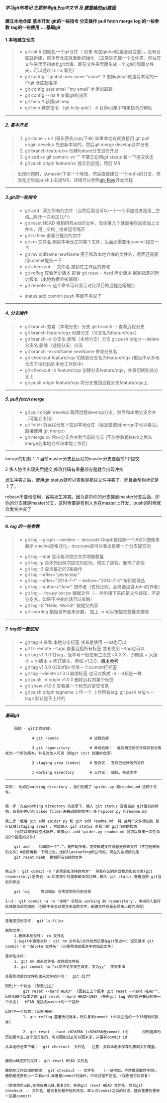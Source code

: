 	
##### 学习git的笔记 主要参考[git Pro](https://progit.bootcss.com/)中文书 及 [廖雪峰的git教程](https://www.liaoxuefeng.com/wiki/0013739516305929606dd18361248578c67b8067c8c017b000)

 __建立本地仓库__  __基本开发__  __git的一些指令__  __分支操作__  __pull fetch merge__  __log 的一些参数__  __tag的一些使用__  __...__  __基础git__  

#### 1.本地建立仓库	
>+ git init      # 初始化一个git仓库（ 如果 有加global就是全局变量），没有仓库就新建，原本有仓库就重新初始化 （正常是先建一个文件夹，然后在文件夹里面初始化git仓库，即在文件夹里面生成一个.git的隐藏文件夹，可以通过 ls -			a 看到）
>+ git config --global user.name "name"	# 去掉global就是给本地的一个git 仓库起名字
>+	git config user.email "my email"	# 添加邮箱
>+	git config --list			# 查看git的设置
>+	git help 				# 获得git help 
>+	git help 特定指令 （git help add ）	# 获得git某个特定指令的帮助
-------------------

##### 2. 基本开发
 >1. git clone + url         (将东西先copy下来) 如果本地有就直接用 git pull origin develop 先更新本地的，然后git merge develop合并分支
 >2. git branch feature/xx   创建feature分支进行开发
 >3. git add xx  git commit -m "" 不要忘记用git status  看一下提交状态
 >4. git push origin feature/xx   提交到远程，然后 MR
 
 >出现问题时，从master下来一个峰值，然后直接建立一个hotfix的分支，修改完之后就push上去提MR，详情可以参照[git-flow](http://danielkummer.github.io/git-flow-cheatsheet/)开发流程
---------------------------------
    
##### 3.git的一些指令
>+ git add . 添加所有的文件（当然后面也可以一个一个添加或者是用__空格__隔开一次添加几个）
>+ git reset HEAD 撤销所有add的文件，具体某几个就直接在后面加上文件名，用__空格__或者逗号隔开
>+ git ls-files 查看已提交的文件
>+ git rm 文件名  删除本地仓库的某个文件，后面还需要用commit提交一下
>+ git mv oldName newName    用于修改本地仓库的文件名，后面还需要用commit提交一下
>+ git checkout -- 文件名 撤销在工作区的修改
>+ git reflog  查看历史版本 配合 git reset --hard 历史版本 回到指定的历史版本（本地数据会被销毁）
>+ git remote -v 这个命令可以显示对应项目的远程克隆地址

>+ status add commit push 等就不多说了
-------------

##### 4. 分支操作 
>+ git branch 查看（本地分支）分支    git branch -r 查看远程分支
>+ git branch feature/cqx 创建分支（分支名为feature/cqx）
>+ git branch -d 分支名    删除（本地分支）分支  git push origin --delete 分支名 删除（远程分支）分支
>+ git branch -m oldName newName 修改分支名 
>+ git checkout feature/cqx 切换到分支名为feature/cqx  (相当于从本地仓库下拉代码到本地工作区中)
>+ git checkout -b feature/cqx 创建分支feature/cqx，并且切换到此分支上
>+ git push origin feature/cqx 将分支推到远程分支feature/cqx上
-------------

##### 5. pull fetch merge
>+ git pull origin develop 取回远程develop分支，然后和本地分支合并（可能会出错）
>+ git fetch 将远程分支下拉到本地仓库（但是要使用merge才可以看见，直接使用 git merge）
>+ git merge xx   将xx分支合并到当前的分支 (不加参数是fetch之后从merge到本地仓库和本地工作区)

------------------
merge的机制：
1 当前master分支比远程的master分支要超前1个提交

2 多人协作出现先后提交,修改代码有重叠部分是就会出现冲突

发生冲突之后，使用git status就可以查看是那些文件冲突了，而且会帮你标记是上了。

rebase不要谁便用，容易发生冲突。因为是将你的分支接到master分支后面，即你的分支就是master分支，这时候要是有别人也在master上开发，push的时候就会发生冲突了
*************************

##### 6. log 的一些参数

>+ git log --graph --oneline -- decorate  Graph是绘制一个ASCII图像来展示 oneline是格式化，decorate是可以看出是哪一个分支提交的
>- git log --stat 显示每次提交文件增删数量
>- git log -p 具体列出两次提交的区别，增加了那些，删除了那些
>- git log -3 显示最近的3条操作
>- git log --after="yesterday" 
>- git log --after="2014-7-1" --before="2014-7-4" 按日期筛选
>- git log --author="John" 按作者（支持正则，会筛选出含John的作者）
>- git log -- foo.py bar.py 根据文件（-- 标示接下来的是文件路径，不是分支名，如果不冲突的话可以省略）
>- git log -S "Hello, World!" 按提交内容
>- git shortlog 根据发布者来分类， 加上 -n 可以按提交数量来排序

************************

##### 7. tag的一些使用
>- git tag -l 查看 本地分支标签 或者是使用 --list也可以
>- git ls-remote --tags 查看远程所有标签 或者使用 --tag也可以
>- git tag  v1.0.0 打tag，版本号一般使用三段式 vX.X.X，即前缀 + 大版本 + 小版本 + 修订版本，例如 v1.2.0，[版本参考](https://semver.org/lang/zh-CN/)
>- git tag  v1.0.0 039bf8b   给某一个commit打标签
>- git tag --delete v1.0.0 删除标签  也可以换成 -d --d都是一样
>- git push -d origin v1.0.0  删除远程的某个标签
>- git show v1.0.0  查看某一个标签的提交信息
>- git push origin tagname 上传一个   上传所有tag: git push origin --tags 默认是不上传的

 **************************

##### 基础git
>
		回顾 - git工作区域: 

				4 git remote              # 远程仓库

				3 git reponsitory 		  # 本地仓库：  最后确定的文件保存到仓库成为一个新的版本，并且对他人可见（即git init 创建的仓库）

				2 staging area (index)    # 暂存区： 暂存已经修改的文件

				1 working directory       # 工作区： 编辑，修改文件  
************************

	实例： 比如在working directory ，我们创建了 spider.py 和readme.md 这两个文件，


	第一步：先在working directory 的目录下，输入 git status 查看当前 git当前的状态，会看到在Untracked files(未被追踪的文件):多了spider.py 和readme.md

	第二步：使用 git add spider.py 和 git add readme.md  将 这两个文件添加到 暂存区域(staging area) ，然后输入 git status 查看当前 git当前的状态
		(也可以直接以空格隔开，直接git add spider.py readme.md 就可以直接一次性添加2个指定的文件)

		git add .  后面加一个“.”，是匹配所有，提交新建文件或者是修改文件（不包括删除的文件）#后面再看一下网上的，比如liaoxuefeng和公司的，现在先按视频的走
		git reset HEAD	撤销所有add的文件
		

	第三步： git commit -m "这里是加注释的地方"	将暂存区的东西都添加到仓库(git reponsitory)里面去,-m 后面双引号里面是添加注释，输入 git status 查看当前 git当前的状态

		git log		可以输出 仓库提交的历史记录

	1～3： git commit -a -m "注释" 实现从 working 到 reponsitory ，中间存入暂存区域是自动完成的 [但是不会自动提交未追踪文件，新建文件还是必须按上面的流程]

------------------------

	查看提交的文件： git ls-files

	删除文件：
		1.删除本地文件： rm 文件名 
		2.从git中删除文件： git rm 文件名(文件依然记录在git历史中) 提交请求	git commit -m "delete 文件名" (只删除目前版本中的指定文件)

	重命名文件：
		1. git mv 原来文件名 改完后文件名
		2. git commit -m "xx文件名字发生改变，变为yy"  提交申请 
	
	查看修改后的文件和原来文件的不同：  git diff 

	回到上一个状态：[回到过去]
			git reset --hard HEAD^  (回到上上个版本 git reset --hard HEAD^^,回到100个版本之前 git reset --hard HEAD~100) (先用git log 确定自己要回到哪一个状态)   HEAD 是指向master的一个指针

	回到下一个状态：[回到未来]
			1. git reflog 查看历史版本，然后复制commit id(最左边的一个16进制的数字)

			2. git reset --hard c02d86b [c02d86b是commit id]      回到选择的历史版本去,这个是万能的，可以回到过去可以回未来，只要有commit id  

	从本地的仓库下载：  git chectout  文件名   注意：会将本地未保存的相同文件覆盖。

		
	撤销add提交的文件： git reset HEAD 文件名

	撤销在工作区域的修改： git checkout -- 文件名   （--记得加，不然意思截然不同），撤销是还原到上一次有add,或者是commit的操作，中间过程不记住。(误删也可以恢复)

	（修改然后add,在修改再add,重复3次，先用git reset HEAD 文件名，然后git checkout -- 文件名，是恢复到最开始的状态，即上次commit之后的状态，建议重要的更改一定要commit）


